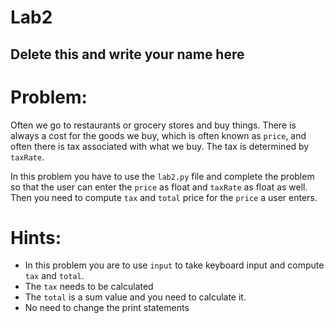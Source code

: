 # Lab2

## Delete this and write your name here

# Problem:

Often we go to restaurants or grocery stores and buy things. There is always a cost for the goods we buy, which is often known as `price`, and often there is tax associated with what we buy. The tax is determined by `taxRate`.

In this problem you have to use the `lab2.py` file and complete the problem so that the user can enter the `price` as float and `taxRate` as float as well. Then you need to compute `tax` and `total` price for the `price` a user enters.


# Hints:
- In this problem you are to use `input` to take keyboard input and compute `tax` and `total`.
- The `tax` needs to be calculated
- The `total` is a sum value and you need to calculate it.
- No need to change the print statements

